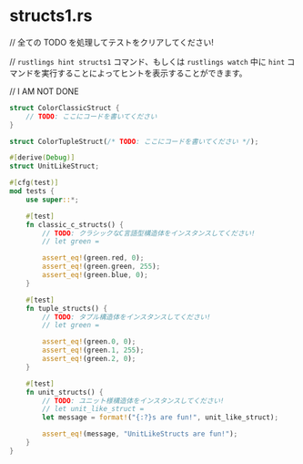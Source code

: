 # structs1.rs

// 全ての TODO を処理してテストをクリアしてください!

// `rustlings hint structs1` コマンド、もしくは `rustlings watch` 中に `hint` コマンドを実行することによってヒントを表示することができます。

// I AM NOT DONE

```rust
struct ColorClassicStruct {
    // TODO: ここにコードを書いてください
}

struct ColorTupleStruct(/* TODO: ここにコードを書いてください */);

#[derive(Debug)]
struct UnitLikeStruct;

#[cfg(test)]
mod tests {
    use super::*;

    #[test]
    fn classic_c_structs() {
        // TODO: クラシックなC言語型構造体をインスタンスしてください!
        // let green =

        assert_eq!(green.red, 0);
        assert_eq!(green.green, 255);
        assert_eq!(green.blue, 0);
    }

    #[test]
    fn tuple_structs() {
        // TODO: タプル構造体をインスタンスしてください!
        // let green =

        assert_eq!(green.0, 0);
        assert_eq!(green.1, 255);
        assert_eq!(green.2, 0);
    }

    #[test]
    fn unit_structs() {
        // TODO: ユニット様構造体をインスタンスしてください!
        // let unit_like_struct =
        let message = format!("{:?}s are fun!", unit_like_struct);

        assert_eq!(message, "UnitLikeStructs are fun!");
    }
}
```

<!---
// structs1.rs
// Address all the TODOs to make the tests pass!
// Execute `rustlings hint structs1` or use the `hint` watch subcommand for a hint.

// I AM NOT DONE

struct ColorClassicStruct {
    // TODO: Something goes here
}

struct ColorTupleStruct(/* TODO: Something goes here */);

#[derive(Debug)]
struct UnitLikeStruct;

#[cfg(test)]
mod tests {
    use super::*;

    #[test]
    fn classic_c_structs() {
        // TODO: Instantiate a classic c struct!
        // let green =

        assert_eq!(green.red, 0);
        assert_eq!(green.green, 255);
        assert_eq!(green.blue, 0);
    }

    #[test]
    fn tuple_structs() {
        // TODO: Instantiate a tuple struct!
        // let green =

        assert_eq!(green.0, 0);
        assert_eq!(green.1, 255);
        assert_eq!(green.2, 0);
    }

    #[test]
    fn unit_structs() {
        // TODO: Instantiate a unit-like struct!
        // let unit_like_struct =
        let message = format!("{:?}s are fun!", unit_like_struct);

        assert_eq!(message, "UnitLikeStructs are fun!");
    }
}
--->
